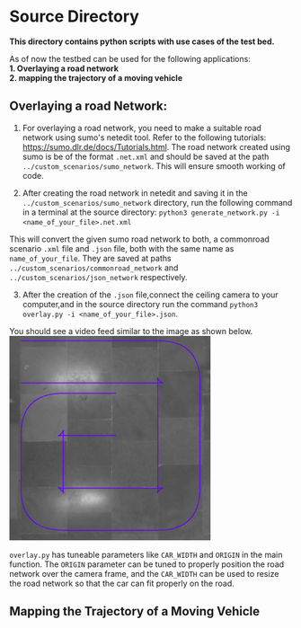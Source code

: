 # Source Directory
__This directory contains python scripts with use cases of the test bed.__

As of now the testbed can be used for the following applications:  
__1. Overlaying a road network  
2. mapping the trajectory of a moving vehicle__

## Overlaying a road Network:
1. For overlaying a road network, you need to make a suitable road network using sumo's netedit tool. Refer to the following tutorials: https://sumo.dlr.de/docs/Tutorials.html. The road network created using sumo is be of the format `.net.xml` and should be saved at the path `../custom_scenarios/sumo_network`. This will ensure smooth working of code.

2. After creating the road network in netedit and saving it in the `../custom_scenarios/sumo_network` directory, run the following command in a terminal at the source directory: `python3 generate_network.py -i <name_of_your_file>.net.xml`

This will convert the given sumo road network to both, a commonroad scenario `.xml` file and `.json` file, both with the same name as `name_of_your_file`. They are saved at paths   `../custom_scenarios/commonroad_network` and `../custom_scenarios/json_network` respectively.

3. After the creation of the `.json` file,connect the ceiling camera to your computer,and  in the source directory run the command `python3 overlay.py -i <name_of_your_file>.json`.

You should see a video feed similar to the image as shown below.  
![illustration](overlay_illustration.png)  

`overlay.py` has tuneable parameters like `CAR_WIDTH` and `ORIGIN` in the main function. The `ORIGIN` parameter can be tuned to properly position the road network over the camera frame, and  the `CAR_WIDTH` can be used to resize the road network so that the car can fit properly on the road.

## Mapping the Trajectory of a Moving Vehicle


